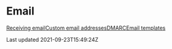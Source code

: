 # Email

[Receiving email](/platform/email/receiving-email)[Custom email addresses](/platform/email/custom-email-domain)[DMARC](/platform/email/dmarc)[Email templates](/platform/email/templates)

Last updated 2021-09-23T15:49:24Z
